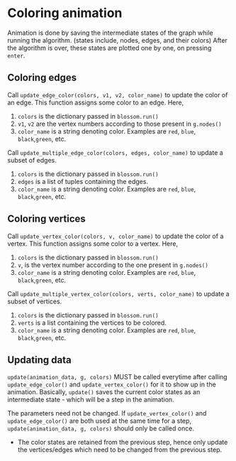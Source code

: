 # Coloring animation

Animation is done by saving the intermediate states of the graph while running the algorithm. (states include, nodes, edges, and their colors) After the algorithm is over, these states are plotted one by one, on pressing `enter`.

## Coloring edges

Call `update_edge_color(colors, v1, v2, color_name)` to update the color of an edge. This function assigns some color to an edge.
Here,
1. `colors` is the dictionary passed in `blossom.run()`
2. `v1`, `v2` are the vertex numbers according to those present in `g.nodes()`
3. `color_name` is a string denoting color. Examples are `red`, `blue`, `black`,`green`, etc.

Call `update_multiple_edge_color(colors, edges, color_name)` to update a subset of edges.
1. `colors` is the dictionary passed in `blossom.run()`
2. `edges` is a list of tuples containing the edges.
3. `color_name` is a string denoting color. Examples are `red`, `blue`, `black`,`green`, etc.

## Coloring vertices

Call `update_vertex_color(colors, v, color_name)` to update the color of a vertex. This function assigns some color to a vertex.
Here,
1. `colors` is the dictionary passed in `blossom.run()`
2. `v`, is the vertex number according to the one present in `g.nodes()`
3. `color_name` is a string denoting color. Examples are `red`, `blue`, `black`,`green`, etc.

Call `update_multiple_vertex_color(colors, verts, color_name)` to update a subset of vertices.
1. `colors` is the dictionary passed in `blossom.run()`
2. `verts` is a list containing the vertices to be colored.
3. `color_name` is a string denoting color. Examples are `red`, `blue`, `black`,`green`, etc.


## Updating data

`update(animation_data, g, colors)` MUST be called everytime after calling `update_edge_color()` and `update_vertex_color()` for it to show up in the animation. Basically, `update()` saves the current color states as an intermediate state - which will be a step in the animation.


The parameters need not be changed. If `update_vertex_color()` and `update_edge_color()` are both used at the same time for a step, `update(animation_data, g, colors)` should only be called once.

* The color states are retained from the previous step, hence only update the vertices/edges which need to be changed from the previous step.



